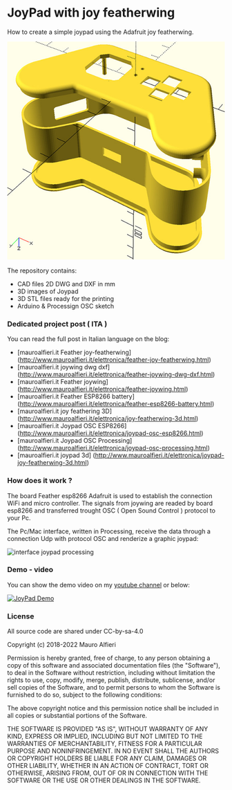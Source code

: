 # JoyPad with joy featherwing

How to create a simple joypad using the Adafruit joy featherwing.

![JoyPad 3D](https://github.com/Mauroalfieri/joy-featherwing/blob/master/3D%20images/openscad%20joy%20featherwing%203D%20all%20view.jpg?raw=true)

The repository contains:

* CAD files 2D DWG and DXF in mm  
* 3D images of Joypad
* 3D STL files ready for the printing
* Arduino & Processign OSC sketch

### Dedicated project post ( ITA )
You can read the full post in Italian language on the blog:

* [mauroalfieri.it Feather joy-featherwing] (http://www.mauroalfieri.it/elettronica/feather-joy-featherwing.html)
* [mauroalfieri.it joywing dwg dxf] (http://www.mauroalfieri.it/elettronica/feather-joywing-dwg-dxf.html)
* [mauroalfieri.it Feather joywing] (http://www.mauroalfieri.it/elettronica/feather-joywing.html)
* [mauroalfieri.it Feather ESP8266 battery] (http://www.mauroalfieri.it/elettronica/feather-esp8266-battery.html)
* [mauroalfieri.it joy feathering 3D] (http://www.mauroalfieri.it/elettronica/joy-featherwing-3d.html)
* [mauroalfieri.it Joypad OSC ESP8266] (http://www.mauroalfieri.it/elettronica/joypad-osc-esp8266.html)
* [mauroalfieri.it Joypad OSC Processing] (http://www.mauroalfieri.it/elettronica/joypad-osc-processing.html)
* [mauroalfieri.it joypad 3d] (http://www.mauroalfieri.it/elettronica/joypad-joy-featherwing-3d.html)

### How does it work ?

The board Feather esp8266 Adafruit is used to establish the connection WiFi and micro controller. The signals from joywing are readed by board esp8266 and transferred trought OSC ( Open Sound Control ) protocol to your Pc.

The Pc/Mac interface, written in Processing, receive the data through a connection Udp with protocol OSC and  renderize a graphic joypad:

![interface joypad processing](/Mauroalfieri/joy-featherwing/blob/master/Processing/Processing%20joypad%20interface.jpg?raw=true)

### Demo - video
You can show the demo video on my [youtube channel](https://www.youtube.com/user/doctoralma77) or below:

[![JoyPad Demo](http://img.youtube.com/vi/FlawIXcAiWg/0.jpg)](https://www.youtube.com/watch?v=FlawIXcAiWg "Joypad Demo")

### License 
All source code are shared under CC-by-sa-4.0

Copyright (c) 2018-2022 Mauro Alfieri

Permission is hereby granted, free of charge, to any person obtaining a copy of this software and associated documentation files (the "Software"), to deal in the Software without restriction, including without limitation the rights to use, copy, modify, merge, publish, distribute, sublicense, and/or sell copies of the Software, and to permit persons to whom the Software is furnished to do so, subject to the following conditions:

The above copyright notice and this permission notice shall be included in all copies or substantial portions of the Software.

THE SOFTWARE IS PROVIDED "AS IS", WITHOUT WARRANTY OF ANY KIND, EXPRESS OR IMPLIED, INCLUDING BUT NOT LIMITED TO THE WARRANTIES OF MERCHANTABILITY, FITNESS FOR A PARTICULAR PURPOSE AND NONINFRINGEMENT. IN NO EVENT SHALL THE AUTHORS OR COPYRIGHT HOLDERS BE LIABLE FOR ANY CLAIM, DAMAGES OR OTHER LIABILITY, WHETHER IN AN ACTION OF CONTRACT, TORT OR OTHERWISE, ARISING FROM, OUT OF OR IN CONNECTION WITH THE SOFTWARE OR THE USE OR OTHER DEALINGS IN THE SOFTWARE.
